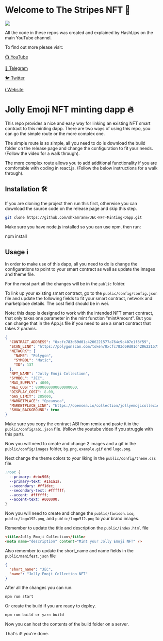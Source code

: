 # Welcome to The Stripes NFT 💎

![](https://github.com/shkamranm/JEC-NFT-Minting-Dapp/logo-blob.png)

All the code in these repos was created and explained by HashLips on the main YouTube channel.

To find out more please visit:

[📺 YouTube](https://www.youtube.com/AttunedwithKamran)

[💬 Telegram](https://t.me/cryptosocialsniper)

[🐦 Twitter](https://twitter.com/jollyemoji)

[ℹ️ Website](https://jollyemoji.vercel.com/)

# Jolly Emoji NFT minting dapp 🔥

This repo provides a nice and easy way for linking an existing NFT smart contract to this minting dapp. There are two ways of using this repo, you can go the simple route or the more complex one.

The simple route is so simple, all you need to do is download the build folder on the release page and change the configuration to fit your needs. (Follow the video for a walk through).

The more complex route allows you to add additional functionality if you are comfortable with coding in react.js. (Follow the below instructions for a walk through).

## Installation 🛠️

If you are cloning the project then run this first, otherwise you can download the source code on the release page and skip this step.

```sh
git clone https://github.com/shkamranm/JEC-NFT-Minting-Dapp.git
```

Make sure you have node.js installed so you can use npm, then run:

npm install

## Usage ℹ️

In order to make use of this dapp, all you need to do is change the configurations to point to your smart contract as well as update the images and theme file.

For the most part all the changes will be in the `public` folder.

To link up your existing smart contract, go to the `public/config/config.json` file and update the following fields to fit your smart contract, network and marketplace details. The cost field should be in wei.

Note: this dapp is designed to work with the intended NFT smart contract, that only takes one parameter in the mint function "mintAmount". But you can change that in the App.js file if you need to use a smart contract that takes 2 params.

```json
{
  "CONTRACT_ADDRESS": "0xcfc783d69d01c4206221577a764c9c407e1f3f59",
  "SCAN_LINK": "https://polygonscan.com/token/0xcfc783d69d01c4206221577a764c9c407e1f3f59",
  "NETWORK": {
    "NAME": "Polygon",
    "SYMBOL": "Matic",
    "ID": 137
  },
  "NFT_NAME": "Jolly Emoji Collection",
  "SYMBOL": "JEC",
  "MAX_SUPPLY": 4000,
  "WEI_COST": 8000000000000000000,
  "DISPLAY_COST": 8.00,
  "GAS_LIMIT": 285000,
  "MARKETPLACE": "Opeansea",
  "MARKETPLACE_LINK": "https://opensea.io/collection/jollyemojicollecion",
  "SHOW_BACKGROUND": true
}
```

Make sure you copy the contract ABI from remix and paste it in the `public/config/abi.json` file.
(follow the youtube video if you struggle with this part).

Now you will need to create and change 2 images and a gif in the `public/config/images` folder, `bg.png`, `example.gif` and `logo.png`.

Next change the theme colors to your liking in the `public/config/theme.css` file.

```css
:root {
  --primary: #ebc908;
  --primary-text: #1a1a1a;
  --secondary: #ff1dec;
  --secondary-text: #ffffff;
  --accent: #ffffff;
  --accent-text: #000000;
}
```

Now you will need to create and change the `public/favicon.ico`, `public/logo192.png`, and
`public/logo512.png` to your brand images.

Remember to update the title and description the `public/index.html` file

```html
<title>Jolly Emoji Collection</title>
<meta name="description" content="Mint your Jolly Emoji NFT" />
```

Also remember to update the short_name and name fields in the `public/manifest.json` file

```json
{
  "short_name": "JEC",
  "name": "Jolly Emoji Collection NFT"
}
```

After all the changes you can run.

```sh
npm run start
```

Or create the build if you are ready to deploy.

```sh
npm run build or yarn build
```

Now you can host the contents of the build folder on a server.

That's it! you're done.
